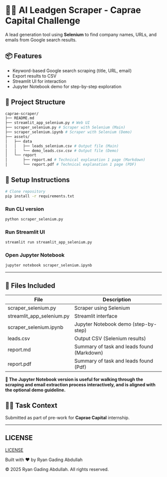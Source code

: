 # 🕵️‍♂️ AI Leadgen Scraper - Caprae Capital Challenge

A lead generation tool using **Selenium** to find company names, URLs, and emails from Google search results.

## 📦 Features

- Keyword-based Google search scraping (title, URL, email)
- Export results to CSV
- Streamlit UI for interaction
- Jupyter Notebook demo for step-by-step exploration

## 📁 Project Structure

```sh
caprae-scraper/
├── README.md
├── streamlit_app_selenium.py # Web UI
├── scraper_selenium.py # Scraper with Selenium (Main)
├── scraper_selenium.ipynb # Scraper with Selenium (Demo)
├── assets/
│   ├── data
│   │   ├── leads_selenium.csv # Output file (Main)
│   │   └── demo_leads.csv.csv # Output file (Demo)
│   └── report
│       ├── report.md # Technical explanation 1 page (Markdown)
│       └── report.pdf # Technical explanation 1 page (PDF)
```

## 🚀 Setup Instructions

```bash
# Clone repository
pip install -r requirements.txt
```

### Run CLI version

```bash
python scraper_selenium.py
```

### Run Streamlit UI

```bash
streamlit run streamlit_app_selenium.py
```

### Open Jupyter Notebook

```bash
jupyter notebook scraper_selenium.ipynb
```

---

## 📄 Files Included

| File                      | Description                                |
| ------------------------- | ------------------------------------------ |
| scraper_selenium.py       | Scraper using Selenium                     |
| streamlit_app_selenium.py | Streamlit interface                        |
| scraper_selenium.ipynb    | Jupyter Notebook demo (step-by-step)       |
| leads.csv                 | Output CSV (Selenium results)              |
| report.md                 | Summary of task and leads found (Markdown) |
| report.pdf                | Summary of task and leads found (Pdf)      |

**📓 The Jupyter Notebook version is useful for walking through the scraping and email extraction process interactively, and is aligned with the optional demo guideline.**

## 🧑‍💼 Task Context

Submitted as part of pre-work for **Caprae Capital** internship.

---

## LICENSE

[LICENSE](LICENSE)

Built with ❤️ by Ryan Gading Abdullah

&copy; 2025 Ryan Gading Abdullah. All rights reserved.
